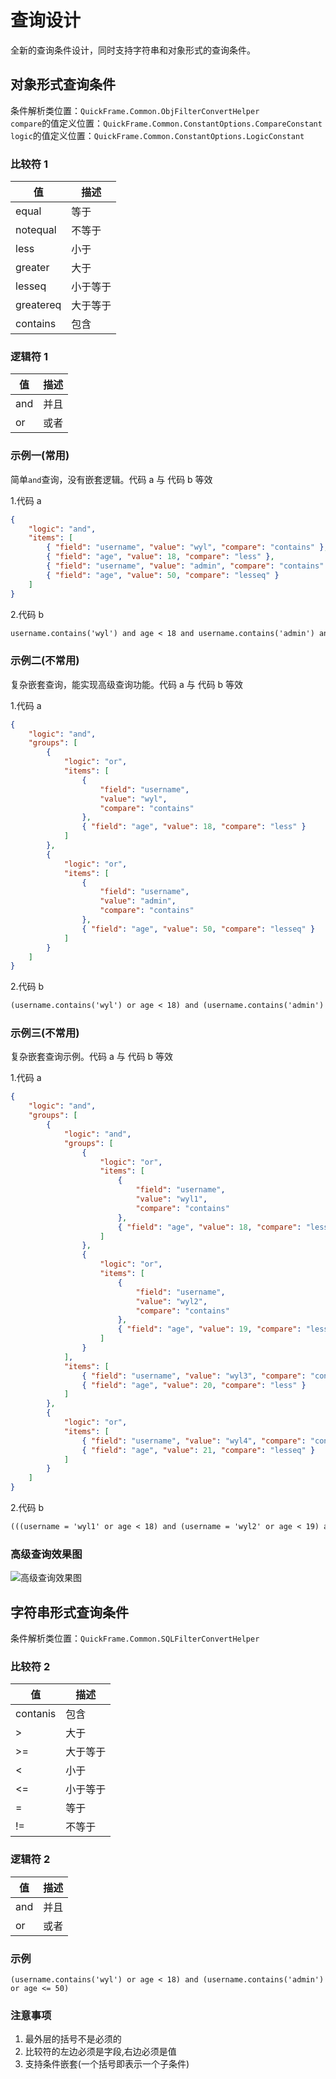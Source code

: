﻿# 查询设计

全新的查询条件设计，同时支持字符串和对象形式的查询条件。

## 对象形式查询条件

条件解析类位置：`QuickFrame.Common.ObjFilterConvertHelper`  
`compare`的值定义位置：`QuickFrame.Common.ConstantOptions.CompareConstant`  
`logic`的值定义位置：`QuickFrame.Common.ConstantOptions.LogicConstant`

### 比较符 1

| 值        | 描述     |
| --------- | -------- |
| equal     | 等于     |
| notequal  | 不等于   |
| less      | 小于     |
| greater   | 大于     |
| lesseq    | 小于等于 |
| greatereq | 大于等于 |
| contains  | 包含     |

### 逻辑符 1

| 值  | 描述 |
| --- | ---- |
| and | 并且 |
| or  | 或者 |

### 示例一(常用)

简单`and`查询，没有嵌套逻辑。代码 a 与 代码 b 等效

1.代码 a

```json
{
    "logic": "and",
    "items": [
        { "field": "username", "value": "wyl", "compare": "contains" },
        { "field": "age", "value": 18, "compare": "less" },
        { "field": "username", "value": "admin", "compare": "contains" },
        { "field": "age", "value": 50, "compare": "lesseq" }
    ]
}
```

2.代码 b

```tex
username.contains('wyl') and age < 18 and username.contains('admin') and age <= 50
```

### 示例二(不常用)

复杂嵌套查询，能实现高级查询功能。代码 a 与 代码 b 等效

1.代码 a

```json
{
    "logic": "and",
    "groups": [
        {
            "logic": "or",
            "items": [
                {
                    "field": "username",
                    "value": "wyl",
                    "compare": "contains"
                },
                { "field": "age", "value": 18, "compare": "less" }
            ]
        },
        {
            "logic": "or",
            "items": [
                {
                    "field": "username",
                    "value": "admin",
                    "compare": "contains"
                },
                { "field": "age", "value": 50, "compare": "lesseq" }
            ]
        }
    ]
}
```

2.代码 b

```tex
(username.contains('wyl') or age < 18) and (username.contains('admin') or age <= 50)
```

### 示例三(不常用)

复杂嵌套查询示例。代码 a 与 代码 b 等效

1.代码 a

```json
{
    "logic": "and",
    "groups": [
        {
            "logic": "and",
            "groups": [
                {
                    "logic": "or",
                    "items": [
                        {
                            "field": "username",
                            "value": "wyl1",
                            "compare": "contains"
                        },
                        { "field": "age", "value": 18, "compare": "less" }
                    ]
                },
                {
                    "logic": "or",
                    "items": [
                        {
                            "field": "username",
                            "value": "wyl2",
                            "compare": "contains"
                        },
                        { "field": "age", "value": 19, "compare": "less" }
                    ]
                }
            ],
            "items": [
                { "field": "username", "value": "wyl3", "compare": "contains" },
                { "field": "age", "value": 20, "compare": "less" }
            ]
        },
        {
            "logic": "or",
            "items": [
                { "field": "username", "value": "wyl4", "compare": "contains" },
                { "field": "age", "value": 21, "compare": "lesseq" }
            ]
        }
    ]
}
```

2.代码 b

```tex
(((username = 'wyl1' or age < 18) and (username = 'wyl2' or age < 19) and (username = 'wyl3' and age < 20)) and (username = 'wyl4' or age < 21))
```

### 高级查询效果图

![高级查询效果图](../../img/高级查询效果图.jpg ":size=35%")

## 字符串形式查询条件

条件解析类位置：`QuickFrame.Common.SQLFilterConvertHelper`

### 比较符 2

| 值       | 描述     |
| -------- | -------- |
| contanis | 包含     |
| >        | 大于     |
| >=       | 大于等于 |
| <        | 小于     |
| <=       | 小于等于 |
| =        | 等于     |
| !=       | 不等于   |

### 逻辑符 2

| 值  | 描述 |
| --- | ---- |
| and | 并且 |
| or  | 或者 |

### 示例

`(username.contains('wyl') or age < 18) and (username.contains('admin') or age <= 50)`

### 注意事项

1. 最外层的括号不是必须的
2. 比较符的左边必须是字段,右边必须是值
3. 支持条件嵌套(一个括号即表示一个子条件)

